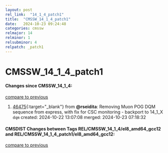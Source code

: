 ```yaml
---
layout: post
rel_link:  "14_1_4_patch1"
title:  "CMSSW_14_1_4_patch1"
date:   2024-10-23 09:24:48
categories: cmssw
relmajor: 14
relminor: 1
relsubminor: 4
relpatch: _patch1
---
```


# CMSSW_14_1_4_patch1
#### Changes since CMSSW_14_1_4:
[compare to previous](https://github.com/cms-sw/cmssw/compare/CMSSW_14_1_4...CMSSW_14_1_4_patch1)



1. [46475](http://github.com/cms-sw/cmssw/pull/46475){:target="_blank"}  from **@rseidita**: Removing Muon POG DQM sequence from express, with fix for CSC monitoring - backport to 14_1_X `dqm` created: 2024-10-22 13:07:08 merged: 2024-10-23 07:18:32

#### CMSDIST Changes between Tags REL/CMSSW_14_1_4/el8_amd64_gcc12 and REL/CMSSW_14_1_4_patch1/el8_amd64_gcc12:
[compare to previous](https://github.com/cms-sw/cmsdist/compare/REL/CMSSW_14_1_4/el8_amd64_gcc12...REL/CMSSW_14_1_4_patch1/el8_amd64_gcc12)


